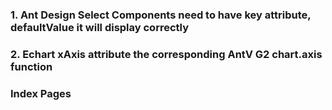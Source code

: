 ### 1. Ant Design Select Components need to have key attribute, defaultValue it will display correctly
### 2. Echart xAxis attribute the corresponding AntV G2 chart.axis function

### Index Pages
